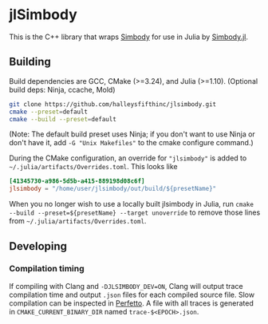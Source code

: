 # jlSimbody

This is the C++ library that wraps [Simbody](https://github.com/simbody/simbody) for use in Julia by [Simbody.jl](https://github.com/halleysfifthinc/Simbody.jl).

## Building

Build dependencies are GCC, CMake (>=3.24), and Julia (>=1.10). (Optional build deps: Ninja, ccache, Mold)

```bash
git clone https://github.com/halleysfifthinc/jlsimbody.git
cmake --preset=default
cmake --build --preset=default
```

(Note: The default build preset uses Ninja; if you don't want to use Ninja or don't have it, add `-G "Unix Makefiles"` to the cmake configure command.)

During the CMake configuration, an override for `"jlsimbody"` is added to `~/.julia/artifacts/Overrides.toml`. This looks like
```toml
[41345730-a986-5d5b-a415-889198d08c6f]
jlsimbody = "/home/user/jlsimbody/out/build/${presetName}"
```

When you no longer wish to use a locally built jlsimbody in Julia, run `cmake --build --preset=${presetName} --target unoverride` to remove those lines from `~/.julia/artifacts/Overrides.toml`.

## Developing

### Compilation timing

If compiling with Clang and `-DJLSIMBODY_DEV=ON`, Clang will output trace compilation time and output `.json` files for each compiled source file. Slow compilation can be inspected in [Perfetto](https://perfetto.dev/). A file with all traces is generated in `CMAKE_CURRENT_BINARY_DIR` named `trace-$<EPOCH>.json`.
